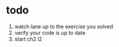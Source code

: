 # todo
1. watch lane up to the exercise you solved
2. verify your code is up to date
3. start ch2 l2